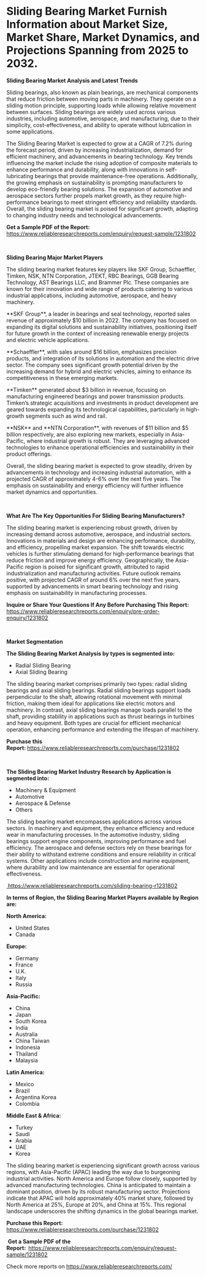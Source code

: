 <p><h1>Sliding Bearing Market Furnish Information about Market Size, Market Share, Market Dynamics, and Projections Spanning from 2025 to 2032.</h1></p><p><strong>Sliding Bearing Market Analysis and Latest Trends</strong></p>
<p><p>Sliding bearings, also known as plain bearings, are mechanical components that reduce friction between moving parts in machinery. They operate on a sliding motion principle, supporting loads while allowing relative movement between surfaces. Sliding bearings are widely used across various industries, including automotive, aerospace, and manufacturing, due to their simplicity, cost-effectiveness, and ability to operate without lubrication in some applications.</p><p>The Sliding Bearing Market is expected to grow at a CAGR of 7.2% during the forecast period, driven by increasing industrialization, demand for efficient machinery, and advancements in bearing technology. Key trends influencing the market include the rising adoption of composite materials to enhance performance and durability, along with innovations in self-lubricating bearings that provide maintenance-free operations. Additionally, the growing emphasis on sustainability is prompting manufacturers to develop eco-friendly bearing solutions. The expansion of automotive and aerospace sectors further propels market growth, as they require high-performance bearings to meet stringent efficiency and reliability standards. Overall, the sliding bearing market is poised for significant growth, adapting to changing industry needs and technological advancements.</p></p>
<p><strong>Get a Sample PDF of the Report:&nbsp;</strong> <a href="https://www.reliableresearchreports.com/enquiry/request-sample/1231802?utm_campaign=2745&utm_medium=2&utm_source=Github&utm_content=ia&utm_term=11042025&utm_id=sliding-bearing">https://www.reliableresearchreports.com/enquiry/request-sample/1231802</a></p>
<p>&nbsp;</p>
<p><strong>Sliding Bearing Major Market Players</strong></p>
<p><p>The sliding bearing market features key players like SKF Group, Schaeffler, Timken, NSK, NTN Corporation, JTEKT, RBC Bearings, GGB Bearing Technology, AST Bearings LLC, and Brammer Plc. These companies are known for their innovation and wide range of products catering to various industrial applications, including automotive, aerospace, and heavy machinery.</p><p>**SKF Group**, a leader in bearings and seal technology, reported sales revenue of approximately $10 billion in 2022. The company has focused on expanding its digital solutions and sustainability initiatives, positioning itself for future growth in the context of increasing renewable energy projects and electric vehicle applications.</p><p>**Schaeffler**, with sales around $16 billion, emphasizes precision products, and integration of its solutions in automation and the electric drive sector. The company sees significant growth potential driven by the increasing demand for hybrid and electric vehicles, aiming to enhance its competitiveness in these emerging markets.</p><p>**Timken** generated about $3 billion in revenue, focusing on manufacturing engineered bearings and power transmission products. Timken’s strategic acquisitions and investments in product development are geared towards expanding its technological capabilities, particularly in high-growth segments such as wind and rail.</p><p>**NSK** and **NTN Corporation**, with revenues of $11 billion and $5 billion respectively, are also exploring new markets, especially in Asia-Pacific, where industrial growth is robust. They are leveraging advanced technologies to enhance operational efficiencies and sustainability in their product offerings.</p><p>Overall, the sliding bearing market is expected to grow steadily, driven by advancements in technology and increasing industrial automation, with a projected CAGR of approximately 4-6% over the next five years. The emphasis on sustainability and energy efficiency will further influence market dynamics and opportunities.</p></p>
<p>&nbsp;</p>
<p><strong>What Are The Key Opportunities For Sliding Bearing Manufacturers?</strong></p>
<p><p>The sliding bearing market is experiencing robust growth, driven by increasing demand across automotive, aerospace, and industrial sectors. Innovations in materials and design are enhancing performance, durability, and efficiency, propelling market expansion. The shift towards electric vehicles is further stimulating demand for high-performance bearings that reduce friction and improve energy efficiency. Geographically, the Asia-Pacific region is poised for significant growth, attributed to rapid industrialization and manufacturing activities. Future outlook remains positive, with projected CAGR of around 6% over the next five years, supported by advancements in smart bearing technology and rising emphasis on sustainability in manufacturing processes.</p></p>
<p><strong>Inquire or Share Your Questions If Any Before Purchasing This Report:</strong> <a href="https://www.reliableresearchreports.com/enquiry/pre-order-enquiry/1231802?utm_campaign=2745&utm_medium=2&utm_source=Github&utm_content=ia&utm_term=11042025&utm_id=sliding-bearing">https://www.reliableresearchreports.com/enquiry/pre-order-enquiry/1231802</a></p>
<p>&nbsp;</p>
<p><strong>Market Segmentation</strong></p>
<p><strong>The Sliding Bearing Market Analysis by types is segmented into:</strong></p>
<p><ul><li>Radial Sliding Bearing</li><li>Axial Sliding Bearing</li></ul></p>
<p><p>The sliding bearing market comprises primarily two types: radial sliding bearings and axial sliding bearings. Radial sliding bearings support loads perpendicular to the shaft, allowing rotational movement with minimal friction, making them ideal for applications like electric motors and machinery. In contrast, axial sliding bearings manage loads parallel to the shaft, providing stability in applications such as thrust bearings in turbines and heavy equipment. Both types are crucial for efficient mechanical operation, enhancing performance and extending the lifespan of machinery.</p></p>
<p><strong>Purchase this Report:&nbsp;</strong><a href="https://www.reliableresearchreports.com/purchase/1231802?utm_campaign=2745&utm_medium=2&utm_source=Github&utm_content=ia&utm_term=11042025&utm_id=sliding-bearing">https://www.reliableresearchreports.com/purchase/1231802</a></p>
<p>&nbsp;</p>
<p><strong>The Sliding Bearing Market Industry Research by Application is segmented into:</strong></p>
<p><ul><li>Machinery & Equipment</li><li>Automotive</li><li>Aerospace & Defense</li><li>Others</li></ul></p>
<p><p>The sliding bearing market encompasses applications across various sectors. In machinery and equipment, they enhance efficiency and reduce wear in manufacturing processes. In the automotive industry, sliding bearings support engine components, improving performance and fuel efficiency. The aerospace and defense sectors rely on these bearings for their ability to withstand extreme conditions and ensure reliability in critical systems. Other applications include construction and marine equipment, where durability and low maintenance are essential for operational effectiveness.</p></p>
<p><a href="https://www.reliableresearchreports.com/sliding-bearing-r1231802?utm_campaign=2745&utm_medium=2&utm_source=Github&utm_content=ia&utm_term=11042025&utm_id=sliding-bearing">&nbsp;https://www.reliableresearchreports.com/sliding-bearing-r1231802</a></p>
<p><strong>In terms of Region, the Sliding Bearing Market Players available by Region are:</strong></p>
<p>
    <p> <strong> North America: </strong>
        <ul>
            <li>United States</li>
            <li>Canada</li>
        </ul>
        </p> 
    <p> <strong> Europe: </strong>
        <ul>
            <li>Germany</li>
            <li>France</li>
            <li>U.K.</li>
            <li>Italy</li>
            <li>Russia</li>
        </ul>
        </p> 
    <p> <strong> Asia-Pacific: </strong>
        <ul>
            <li>China</li>
            <li>Japan</li>
            <li>South Korea</li>
            <li>India</li>
            <li>Australia</li>
            <li>China Taiwan</li>
            <li>Indonesia</li>
            <li>Thailand</li>
            <li>Malaysia</li>
        </ul>
        </p> 
    <p> <strong> Latin America: </strong>
        <ul>
            <li>Mexico</li>
            <li>Brazil</li>
            <li>Argentina Korea</li>
            <li>Colombia</li>
        </ul>
        </p> 
    <p> <strong> Middle East & Africa: </strong>
        <ul>
            <li>Turkey</li>
            <li>Saudi</li>
            <li>Arabia</li>
            <li>UAE</li>
            <li>Korea</li>
        </ul>
    </p>
    </p>
<p><p>The sliding bearing market is experiencing significant growth across various regions, with Asia-Pacific (APAC) leading the way due to burgeoning industrial activities. North America and Europe follow closely, supported by advanced manufacturing technologies. China is anticipated to maintain a dominant position, driven by its robust manufacturing sector. Projections indicate that APAC will hold approximately 40% market share, followed by North America at 25%, Europe at 20%, and China at 15%. This regional landscape underscores the shifting dynamics in the global bearings market.</p></p>
<p><strong>Purchase this Report: </strong><a href="https://www.reliableresearchreports.com/purchase/1231802?utm_campaign=2745&utm_medium=2&utm_source=Github&utm_content=ia&utm_term=11042025&utm_id=sliding-bearing">https://www.reliableresearchreports.com/purchase/1231802</a></p>
<p>&nbsp;<strong>Get a Sample PDF of the Report:&nbsp;&nbsp;</strong><a href="https://www.reliableresearchreports.com/enquiry/request-sample/1231802?utm_campaign=2745&utm_medium=2&utm_source=Github&utm_content=ia&utm_term=11042025&utm_id=sliding-bearing">https://www.reliableresearchreports.com/enquiry/request-sample/1231802</a></p>
<p><strong></strong></p>
<p>Check more reports on <a href="https://www.reliableresearchreports.com/?utm_campaign=2745&utm_medium=2&utm_source=Github&utm_content=ia&utm_term=11042025&utm_id=sliding-bearing">https://www.reliableresearchreports.com/</a></p>